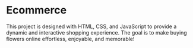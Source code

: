 # Ecommerce
This project is designed with HTML, CSS, and JavaScript to provide a dynamic and interactive shopping experience. The goal is to make buying flowers online effortless, enjoyable, and memorable!

